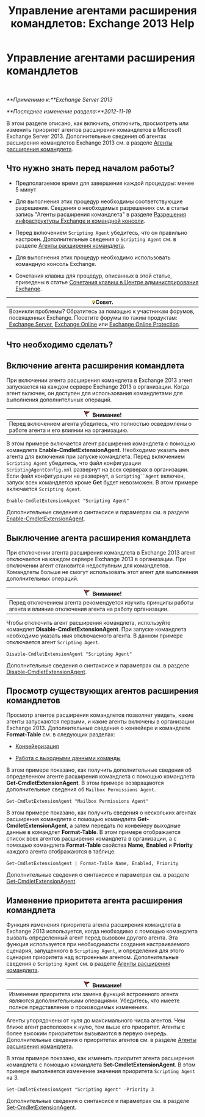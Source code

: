 ﻿---
title: 'Управление агентами расширения командлетов: Exchange 2013 Help'
TOCTitle: Управление агентами расширения командлетов
ms:assetid: 9141b3cb-ad13-4415-be2f-aa89f91445f5
ms:mtpsurl: https://technet.microsoft.com/ru-ru/library/Dd298143(v=EXCHG.150)
ms:contentKeyID: 50556407
ms.date: 05/22/2018
mtps_version: v=EXCHG.150
ms.translationtype: MT
---

# Управление агентами расширения командлетов

 

_**Применимо к:**Exchange Server 2013_

_**Последнее изменение раздела:**2012-11-19_

В этом разделе описано, как включить, отключить, просмотреть или изменить приоритет агентов расширения командлетов в Microsoft Exchange Server 2013. Дополнительные сведения об агентах расширения командлетов Exchange 2013 см. в разделе [Агенты расширения командлета](cmdlet-extension-agents-exchange-2013-help.md).

## Что нужно знать перед началом работы?

  - Предполагаемое время для завершения каждой процедуры: менее 5 минут

  - Для выполнения этих процедур необходимы соответствующие разрешения. Сведения о необходимых разрешениях см. в статье запись "Агенты расширения командлета" в разделе [Разрешения инфраструктуры Exchange и командной консоли](exchange-and-shell-infrastructure-permissions-exchange-2013-help.md).

  - Перед включением `Scripting Agent` убедитесь, что он правильно настроен. Дополнительные сведения о `Scripting Agent` см. в разделе [Агенты расширения командлета](cmdlet-extension-agents-exchange-2013-help.md).

  - Для выполнения этих процедур необходимо использовать командную консоль Exchange.

  - Сочетания клавиш для процедур, описанных в этой статье, приведены в статье [Сочетания клавиш в Центре администрирования Exchange](keyboard-shortcuts-in-the-exchange-admin-center-exchange-online-protection-help.md).

<table>
<thead>
<tr class="header">
<th><img src="images/Bb124558.tip(EXCHG.150).gif" title="Совет" alt="Совет" />Совет.</th>
</tr>
</thead>
<tbody>
<tr class="odd">
<td>Возникли проблемы? Обратитесь за помощью к участникам форумов, посвященных Exchange. Посетите форумы по таким продуктам: <a href="https://go.microsoft.com/fwlink/p/?linkid=60612">Exchange Server</a>, <a href="https://go.microsoft.com/fwlink/p/?linkid=267542">Exchange Online</a> или <a href="https://go.microsoft.com/fwlink/p/?linkid=285351">Exchange Online Protection</a>.</td>
</tr>
</tbody>
</table>


## Что необходимо сделать?

## Включение агента расширения командлета

При включении агента расширения командлета в Exchange 2013 агент запускается на каждом сервере Exchange 2013 в организации. Когда агент включен, он доступен для использования командлетами для выполнения дополнительных операций.

<table>
<thead>
<tr class="header">
<th><img src="images/Dd876857.Caution(EXCHG.150).gif" title="Внимание!" alt="Внимание!" />Внимание!</th>
</tr>
</thead>
<tbody>
<tr class="odd">
<td>Перед включением агента убедитесь, что полностью осведомлены о работе агента и его влиянии на организацию.</td>
</tr>
</tbody>
</table>


В этом примере включается агент расширения командлета с помощью командлета **Enable-CmdletExtensionAgent**. Необходимо указать имя агента для включения при запуске командлета. Перед включением `Scripting Agent` убедитесь, что файл конфигурации `ScriptingAgentConfig.xml` развернут на всех серверах в организации. Если файл конфигурации не развернут, а `Scripting``Agent` включен, запуск всех командлетов кроме **Get** будет невозможен. В этом примере включается `Scripting Agent`.

    Enable-CmdletExtensionAgent "Scripting Agent"

Дополнительные сведения о синтаксисе и параметрах см. в разделе [Enable-CmdletExtensionAgent](https://technet.microsoft.com/ru-ru/library/dd335192\(v=exchg.150\)).

## Выключение агента расширения командлета

При отключении агента расширения командлета в Exchange 2013 агент отключается на каждом сервере Exchange 2013 в организации. При отключении агент становится недоступным для командлетов. Командлеты больше не смогут использовать этот агент для выполнения дополнительных операций.

<table>
<thead>
<tr class="header">
<th><img src="images/Dd876857.Caution(EXCHG.150).gif" title="Внимание!" alt="Внимание!" />Внимание!</th>
</tr>
</thead>
<tbody>
<tr class="odd">
<td>Перед отключением агента рекомендуется изучить принципы работы агента и влияние отключения агента на работу организации.</td>
</tr>
</tbody>
</table>


Чтобы отключить агент расширения командлета, используйте командлет **Disable-CmdletExtensionAgent**. При запуске командлета необходимо указать имя отключаемого агента. В данном примере отключается агент `Scripting Agent`.

    Disable-CmdletExtensionAgent "Scripting Agent"

Дополнительные сведения о синтаксисе и параметрах см. в разделе [Disable-CmdletExtensionAgent](https://technet.microsoft.com/ru-ru/library/dd298132\(v=exchg.150\)).

## Просмотр существующих агентов расширения командлетов

Просмотр агентов расширения командлетов позволяет увидеть, какие агенты запускаются первыми, и какие агенты включены в организации Exchange 2013. Дополнительные сведения о конвейере и командлете **Format-Table** см. в следующих разделах:

  - [Конвейеризация](https://technet.microsoft.com/ru-ru/library/aa998260\(v=exchg.150\))

  - [Работа с выходными данными команды](working-with-command-output-exchange-2013-help.md)

В этом примере показано, как получить дополнительные сведения об определенном агенте расширения командлета с помощью командлета **Get-CmdletExtensionAgent**. В этом примере возвращаются дополнительные сведения об `Mailbox Permissions Agent`.

    Get-CmdletExtensionAgent "Mailbox Permissions Agent"

В этом примере показано, как получить сведения о нескольких агентах расширения командлета с помощью командлета **Get-CmdletExtensionAgent**, а затем передать по конвейеру выходные данные в командлет **Format-Table**. В этом примере отображается список всех агентов расширения командлета в организации, а с помощью командлета **Format-Table** свойства **Name**, **Enabled** и **Priority** каждого агента отображаются в таблице.

    Get-CmdletExtensionAgent | Format-Table Name, Enabled, Priority

Дополнительные сведения о синтаксисе и параметрах см. в разделе [Get-CmdletExtensionAgent](https://technet.microsoft.com/ru-ru/library/dd297946\(v=exchg.150\)).

## Изменение приоритета агента расширения командлета

Функция изменения приоритета агента расширения командлета в Exchange 2013 используется, когда необходимо с помощью командлета вызвать определенный агент перед вызовом другого агента. Эта функция используется при необходимости создания настраиваемого сценария, запущенного в `Scripting Agent`, и определения для этого сценария приоритета над встроенным агентом. Дополнительные сведения о `Scripting Agent` см. в разделе [Агенты расширения командлета](cmdlet-extension-agents-exchange-2013-help.md).

<table>
<thead>
<tr class="header">
<th><img src="images/Dd876857.Caution(EXCHG.150).gif" title="Внимание!" alt="Внимание!" />Внимание!</th>
</tr>
</thead>
<tbody>
<tr class="odd">
<td>Изменение приоритета или замена функций встроенного агента являются дополнительными операциями. Убедитесь, что имеете полное представление о производимых изменениях.</td>
</tr>
</tbody>
</table>


Агенты упорядочены от нуля до максимального числа агентов. Чем ближе агент расположен к нулю, тем выше его приоритет. Агенты с более высоким приоритетом вызываются в первую очередь. Дополнительные сведения о приоритетах агентов см. в разделе [Агенты расширения командлета](cmdlet-extension-agents-exchange-2013-help.md).

В этом примере показано, как изменить приоритет агента расширения командлета с помощью командлета **Set-CmdletExtensionAgent**. В этом примере выполняется изменение значения приоритета `Scripting Agent` на 3.

    Set-CmdletExtensionAgent "Scripting Agent" -Priority 3

Дополнительные сведения о синтаксисе и параметрах см. в разделе [Set-CmdletExtensionAgent](https://technet.microsoft.com/ru-ru/library/dd335175\(v=exchg.150\)).


